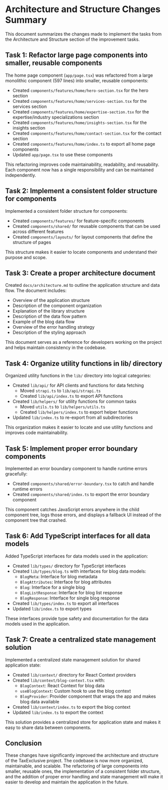 # Architecture and Structure Changes Summary

This document summarizes the changes made to implement the tasks from the Architecture and Structure section of the improvement tasks.

## Task 1: Refactor large page components into smaller, reusable components

The home page component (`app/page.tsx`) was refactored from a large monolithic component (597 lines) into smaller, reusable components:

- Created `components/features/home/hero-section.tsx` for the hero section
- Created `components/features/home/services-section.tsx` for the services section
- Created `components/features/home/expertise-section.tsx` for the expertise/industry specializations section
- Created `components/features/home/insights-section.tsx` for the insights section
- Created `components/features/home/contact-section.tsx` for the contact section
- Created `components/features/home/index.ts` to export all home page components
- Updated `app/page.tsx` to use these components

This refactoring improves code maintainability, readability, and reusability. Each component now has a single responsibility and can be maintained independently.

## Task 2: Implement a consistent folder structure for components

Implemented a consistent folder structure for components:

- Created `components/features/` for feature-specific components
- Created `components/shared/` for reusable components that can be used across different features
- Created `components/layouts/` for layout components that define the structure of pages

This structure makes it easier to locate components and understand their purpose and scope.

## Task 3: Create a proper architecture document

Created `docs/architecture.md` to outline the application structure and data flow. The document includes:

- Overview of the application structure
- Description of the component organization
- Explanation of the library structure
- Description of the data flow pattern
- Example of the blog data flow
- Overview of the error handling strategy
- Description of the styling approach

This document serves as a reference for developers working on the project and helps maintain consistency in the codebase.

## Task 4: Organize utility functions in lib/ directory

Organized utility functions in the `lib/` directory into logical categories:

- Created `lib/api/` for API clients and functions for data fetching
  - Moved `strapi.ts` to `lib/api/strapi.ts`
  - Created `lib/api/index.ts` to export API functions
- Created `lib/helpers/` for utility functions for common tasks
  - Moved `utils.ts` to `lib/helpers/utils.ts`
  - Created `lib/helpers/index.ts` to export helper functions
- Updated `lib/index.ts` to re-export from all subdirectories

This organization makes it easier to locate and use utility functions and improves code maintainability.

## Task 5: Implement proper error boundary components

Implemented an error boundary component to handle runtime errors gracefully:

- Created `components/shared/error-boundary.tsx` to catch and handle runtime errors
- Created `components/shared/index.ts` to export the error boundary component

This component catches JavaScript errors anywhere in the child component tree, logs those errors, and displays a fallback UI instead of the component tree that crashed.

## Task 6: Add TypeScript interfaces for all data models

Added TypeScript interfaces for data models used in the application:

- Created `lib/types/` directory for TypeScript interfaces
- Created `lib/types/blog.ts` with interfaces for blog data models:
  - `BlogMeta`: Interface for blog metadata
  - `BlogAttributes`: Interface for blog attributes
  - `Blog`: Interface for a single blog
  - `BlogListResponse`: Interface for blog list response
  - `BlogResponse`: Interface for single blog response
- Created `lib/types/index.ts` to export all interfaces
- Updated `lib/index.ts` to export types

These interfaces provide type safety and documentation for the data models used in the application.

## Task 7: Create a centralized state management solution

Implemented a centralized state management solution for shared application state:

- Created `lib/context/` directory for React Context providers
- Created `lib/context/blog-context.tsx` with:
  - `BlogContext`: React Context for blog data
  - `useBlogContext`: Custom hook to use the blog context
  - `BlogProvider`: Provider component that wraps the app and makes blog data available
- Created `lib/context/index.ts` to export the blog context
- Updated `lib/index.ts` to export the context

This solution provides a centralized store for application state and makes it easy to share data between components.

## Conclusion

These changes have significantly improved the architecture and structure of the TaxExclusive project. The codebase is now more organized, maintainable, and scalable. The refactoring of large components into smaller, reusable ones, the implementation of a consistent folder structure, and the addition of proper error handling and state management will make it easier to develop and maintain the application in the future.

